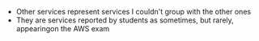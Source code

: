 - Other services represent services I couldn't group with the other ones
- They are services reported by students as sometimes, but rarely, appearingon the AWS exam